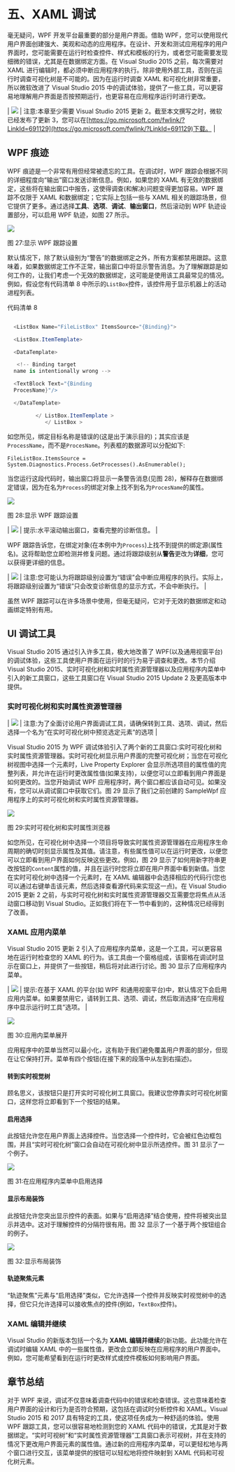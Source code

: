 # 五、XAML 调试

毫无疑问，WPF 开发平台最重要的部分是用户界面。借助 WPF，您可以使用现代用户界面创建强大、美观和动态的应用程序。在设计、开发和测试应用程序的用户界面时，您可能需要在运行时检查控件、样式和模板的行为，或者您可能需要发现细微的错误，尤其是在数据绑定方面。在 Visual Studio 2015 之前，每次需要对 XAML 进行编辑时，都必须中断应用程序的执行。除非使用外部工具，否则在运行时调查可视化树是不可能的。因为在运行时调查 XAML 和可视化树非常重要，所以微软改进了 Visual Studio 2015 中的调试体验，提供了一些工具，可以更容易地理解用户界面是否按预期运行，也更容易在应用程序运行时进行更改。

| ![](img/note.png) | 注意:本章至少需要 Visual Studio 2015 更新 2。截至本文撰写之时，微软已经发布了更新 3，您可以在[https://go.microsoft.com/fwlink/?LinkId=691129](https://go.microsoft.com/fwlink/?LinkId=691129)下载。 |

## WPF 痕迹

WPF 痕迹是一个非常有用但经常被遗忘的工具。在调试时，WPF 跟踪会根据不同的详细程度向“输出”窗口发送诊断信息。例如，如果您的 XAML 有无效的数据绑定，这些将在输出窗口中报告，这使得调查(和解决)问题变得更加容易。WPF 跟踪不仅限于 XAML 和数据绑定；它实际上包括一些与 XAML 相关的跟踪场景，但它提供了更多。通过选择**工具**、**选项**、**调试**、**输出窗口**，然后滚动到 WPF 轨迹设置部分，可以启用 WPF 轨迹，如图 27 所示。

![](img/image035.jpg)

图 27:显示 WPF 跟踪设置

默认情况下，除了默认级别为“警告”的数据绑定之外，所有方案都禁用跟踪。这意味着，如果数据绑定工作不正常，输出窗口中将显示警告消息。为了理解跟踪是如何工作的，让我们考虑一个无效的数据绑定，这可能是使用该工具最常见的情况。例如，假设您有代码清单 8 中所示的`ListBox`控件，该控件用于显示机器上的活动进程列表。

代码清单 8

```cs

  <ListBox Name="FileListBox" ItemsSource="{Binding}">

  <ListBox.ItemTemplate>

  <DataTemplate>

   <!-- Binding target
  name is intentionally wrong -->

  <TextBlock Text="{Binding
  ProcesName}"/>

  </DataTemplate>

         </ ListBox.ItemTemplate >
            </ ListBox >

```

如您所见，绑定目标名称是错误的(这是出于演示目的)；其实应该是`ProcessName`，而不是`ProcesName`。列表框的数据源可以分配如下:

`FileListBox.ItemsSource = System.Diagnostics.Process.GetProcesses().AsEnumerable();`

当您运行这段代码时，输出窗口将显示一条警告消息(见图 28)，解释存在数据绑定错误，因为在名为`Process`的绑定对象上找不到名为`ProcesName`的属性。

![](img/image036.jpg)

图 28:显示 WPF 跟踪设置

| ![](img/tip.png) | 提示:水平滚动输出窗口，查看完整的诊断信息。 |

WPF 跟踪告诉您，在绑定对象(在本例中为`Process`)上找不到提供的绑定源(属性名)。这将帮助您立即检测并修复问题。通过将跟踪级别从**警告**更改为**详细**，您可以获得更详细的信息。

| ![](img/note.png) | 注意:您可能认为将跟踪级别设置为“错误”会中断应用程序的执行。实际上，将跟踪级别设置为“错误”只会改变诊断信息的显示方式，不会中断执行。 |

虽然 WPF 跟踪可以在许多场景中使用，但毫无疑问，它对于无效的数据绑定和动画绑定特别有用。

## UI 调试工具

Visual Studio 2015 通过引入许多工具，极大地改善了 WPF(以及通用视窗平台)的调试体验，这些工具使用户界面在运行时的行为易于调查和更改。本节介绍 Visual Studio 2015、实时可视化树和实时属性资源管理器以及应用程序内菜单中引入的新工具窗口，这些工具窗口在 Visual Studio 2015 Update 2 及更高版本中提供。

### 实时可视化树和实时属性资源管理器

| ![](img/note.png) | 注意:为了全面讨论用户界面调试工具，请确保转到工具、选项、调试，然后选择一个名为“在实时可视化树中预览选定元素”的选项 |

Visual Studio 2015 为 WPF 调试体验引入了两个新的工具窗口:实时可视化树和实时属性资源管理器。实时可视化树显示用户界面的完整可视化树；当您在可视化树视图中选择一个元素时，Live Property Explorer 会显示所选项目的属性值的完整列表，并允许在运行时更改属性值(如果支持)，以便您可以立即看到用户界面是如何更改的。当您开始调试 WPF 应用程序时，两个窗口都应该自动可见。如果没有，您可以从调试窗口中获取它们。图 29 显示了我们之前创建的 SampleWpf 应用程序上的实时可视化树和实时属性资源管理器。

![](img/image038.jpg)

图 29:实时可视化树和实时属性浏览器

如您所见，在可视化树中选择一个项目将导致实时属性资源管理器在应用程序生命周期的确切时刻显示属性及其值。请注意，有些属性值可以在运行时更改，以便您可以立即看到用户界面如何反映这些更改。例如，图 29 显示了如何用新字符串更改按钮的`Content`属性的值，并且在运行时您将立即在用户界面中看到新值。当您在实时可视化树中选择一个元素时，在 XAML 编辑器中会选择相应的代码行(您也可以通过右键单击该元素，然后选择查看源代码来实现这一点)。在 Visual Studio 2015 更新 2 之前，与实时可视化树和实时属性资源管理器交互需要您将焦点从活动窗口移动到 Visual Studio。正如我们将在下一节中看到的，这种情况已经得到了改善。

### XAML 应用内菜单

Visual Studio 2015 更新 2 引入了应用程序内菜单，这是一个工具，可以更容易地在运行时检查您的 XAML 的行为。该工具由一个窗格组成，该窗格在调试时显示在窗口上，并提供了一些按钮，稍后将对此进行讨论。图 30 显示了应用程序内菜单。

| ![](img/tip.png) | 提示:在基于 XAML 的平台(如 WPF 和通用视窗平台)中，默认情况下会启用应用内菜单。如果要禁用它，请转到工具、选项、调试，然后取消选择“在应用程序中显示运行时工具”选项。 |

![](img/image039.jpg)

图 30:应用内菜单展开

应用程序中的菜单当然可以最小化，这有助于我们避免覆盖用户界面的部分，但现在让它保持打开。菜单有四个按钮(在接下来的段落中从左到右描述)。

#### 转到实时视觉树

顾名思义，该按钮只是打开实时可视化树工具窗口。我建议您停靠实时可视化树窗口，这样您将立即看到下一个按钮的结果。

#### 启用选择

此按钮允许您在用户界面上选择控件。当您选择一个控件时，它会被红色边框包围，并且“实时可视化树”窗口会自动在可视化树中显示所选控件。图 31 显示了一个例子。

![](img/image040.jpg)

图 31:在应用程序内菜单中启用选择

#### 显示布局装饰

此按钮允许您突出显示控件的表面。如果与“启用选择”结合使用，控件将被突出显示并选中。这对于理解控件的分隔符很有用。图 32 显示了一个基于两个按钮组合的例子。

![](img/image041.jpg)

图 32:显示布局装饰

#### 轨迹聚焦元素

“轨迹聚焦”元素与“启用选择”类似，它允许选择一个控件并反映实时视觉树中的选择，但它只允许选择可以接收焦点的控件(例如，`TextBox`控件)。

### XAML 编辑并继续

Visual Studio 的新版本包括一个名为 **XAML 编辑并继续**的新功能。此功能允许在调试时编辑 XAML 中的一些属性值，更改会立即反映在应用程序的用户界面中。例如，您可能希望看到在运行时更改样式或控件模板如何影响用户界面。

## 章节总结

对于 WPF 来说，调试不仅意味着调查代码中的错误和检查错误。这也意味着检查用户界面的设计和行为是否符合预期，这包括在调试时分析控件和 XAML。Visual Studio 2015 和 2017 具有特定的工具，使这项任务成为一种舒适的体验。使用 WPF 跟踪工具，您可以很容易地检测到您的 XAML 代码中的错误，尤其是对于数据绑定。“实时可视树”和“实时属性资源管理器”工具窗口表示可视树，并在支持的情况下更改用户界面元素的属性值。通过新的应用程序内菜单，可以更轻松地与两个窗口进行交互，该菜单提供的按钮可以轻松地将控件映射到 XAML 代码和可视化树元素。